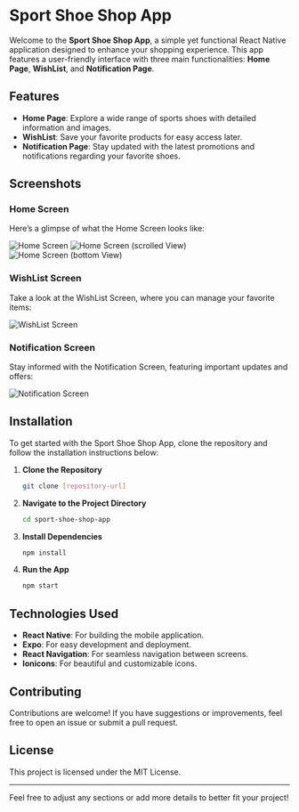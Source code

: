 # Sport Shoe Shop App

Welcome to the **Sport Shoe Shop App**, a simple yet functional React Native application designed to enhance your shopping experience. This app features a user-friendly interface with three main functionalities: **Home Page**, **WishList**, and **Notification Page**.

## Features

- **Home Page**: Explore a wide range of sports shoes with detailed information and images.
- **WishList**: Save your favorite products for easy access later.
- **Notification Page**: Stay updated with the latest promotions and notifications regarding your favorite shoes.

## Screenshots

### Home Screen
Here’s a glimpse of what the Home Screen looks like:

![Home Screen](./screenshots/WhatsApp%20Image%202024-10-05%20at%202.41.36%20AM.jpeg)
![Home Screen (scrolled View)](./screenshots/WhatsApp%20Image%202024-10-05%20at%202.41.37%20AM.jpeg)
![Home Screen (bottom View)](./screenshots/WhatsApp%20Image%202024-10-05%20at%202.41.37%20AM%20(1).jpeg)

### WishList Screen
Take a look at the WishList Screen, where you can manage your favorite items:

![WishList Screen](./screenshots/WhatsApp%20Image%202024-10-05%20at%202.41.38%20AM.jpeg)

### Notification Screen
Stay informed with the Notification Screen, featuring important updates and offers:

![Notification Screen](./screenshots/WhatsApp%20Image%202024-10-05%20at%202.41.38%20AM%20(1).jpeg)

## Installation

To get started with the Sport Shoe Shop App, clone the repository and follow the installation instructions below:

1. **Clone the Repository**
   ```bash
   git clone [repository-url]
   ```

2. **Navigate to the Project Directory**
   ```bash
   cd sport-shoe-shop-app
   ```

3. **Install Dependencies**
   ```bash
   npm install
   ```

4. **Run the App**
   ```bash
   npm start
   ```

## Technologies Used

- **React Native**: For building the mobile application.
- **Expo**: For easy development and deployment.
- **React Navigation**: For seamless navigation between screens.
- **Ionicons**: For beautiful and customizable icons.

## Contributing

Contributions are welcome! If you have suggestions or improvements, feel free to open an issue or submit a pull request.

## License

This project is licensed under the MIT License.

---

Feel free to adjust any sections or add more details to better fit your project!